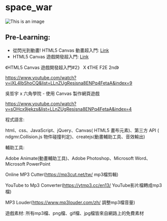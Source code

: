 # space_war
![This is an image](https://github.com/b06608062/space_war/blob/master/demo_image/%E6%88%AA%E5%9C%96%202022-03-25%20%E4%B8%8A%E5%8D%8811.52.46.png)
## Pre-Learning:
* 從閃光到動畫! HTML5 Canvas 動畫超入門: [Link](https://www.youtube.com/watch?v=weaPPCAZm0w&list=LLnZUgResjsna8ENPq4FetaA&index=10)
* HTML5 Canvas 遊戲開發超入門: [Link](https://www.youtube.com/watch?v=IHyBVK7tvhY&list=LLnZUgResjsna8ENPq4FetaA&index=12&t=0s)

《HTML5 Canvas 遊戲開發超入門#2》 X 《THE F2E 2nd》

https://www.youtube.com/watch?v=iXL4IbShoCQ&list=LLnZUgResjsna8ENPq4FetaA&index=9

吳哲宇 x 六角學院 - 使用 Canvas 製作網頁遊戲

https://www.youtube.com/watch?v=sOHcx9jekzs&list=LLnZUgResjsna8ENPq4FetaA&index=4


程式語言:

html、css、JavaScript、jQuery、Canvas( HTML5 畫布元素)、第三方 API ( ndgmr.Collision.js 物件碰撞判定)、createjs(動畫輔助工具、音效輸出)

輔助工具:

Adobe Animate(動畫輔助工具)、Adobe Photoshop、Microsoft Word、Microsoft PowerPoint

Online MP3 Cutter(https://mp3cut.net/tw/ mp3檔剪輯)

YouTube to Mp3 Converter(https://ytmp3.cc/en13/ YouTube影片檔轉成mp3檔)

MP3 Louder(https://www.mp3louder.com/zh/ 調整mp3檔音量)

遊戲素材:
所有mp3檔、png檔、gif檔、jpg檔皆來自網路上的免費素材
